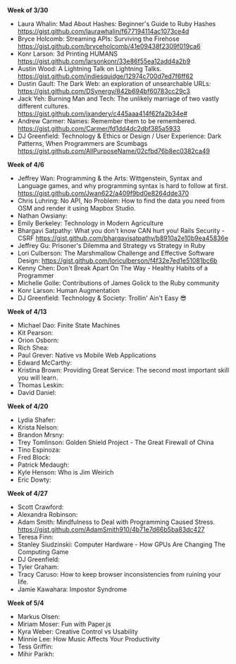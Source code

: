 **Week of 3/30**

* Laura Whalin: Mad About Hashes: Beginner's Guide to Ruby Hashes https://gist.github.com/laurawhalin/f677194114ac1073ce4d
* Bryce Holcomb: Streaming APIs: Surviving the Firehose https://gist.github.com/bryceholcomb/41e09438f2309f019ca6
* Konr Larson: 3d Printing HUMANS https://gist.github.com/larsonkonr/33e86f55ea12add4a2b9
* Austin Wood: A Lightning Talk on Lightning Talks. https://gist.github.com/indiesquidge/12974c700d7ed7f6ff62
* Dustin Gault: The Dark Web: an exploration of unsearchable URLs: https://gist.github.com/DSynergy/842b694bf60783cc29c3
* Jack Yeh: Burning Man and Tech: The unlikely marriage of two vastly different cultures. https://gist.github.com/jxandery/c445aaa414f62fa2b34e#
* Andrew Carmer: Names: Remember them to be remembered. https://gist.github.com/Carmer/fd1dd4dc2dbf385a5933
* DJ Greenfield: Technology & Ethics or Design / User Experience: Dark Patterns, When Programmers are Scumbags https://gist.github.com/AllPurposeName/02cfbd76b8ec0382ca49


**Week of 4/6**

* Jeffrey Wan: Programming & the Arts: Wittgenstein, Syntax and Language games, and why programming syntax is hard to follow at first. https://gist.github.com/Jwan622/a409f9bd0e8264dde370
* Chris Luhring: No API, No Problem: How to find the data you need from OSM and render it using Mapbox Studio. 
* Nathan Owsiany:
* Emily Berkeley: Technology in Modern Agriculture
* Bhargavi Satpathy: What you don't know CAN hurt you! Rails Security - CSRF https://gist.github.com/bhargavisatpathy/b8910a2e10b9ea45836e
* Jeffrey Gu: Prisoner's Dilemma and Strategy vs Strategy in Ruby
* Lori Culberson: The Marshmallow Challenge and Effective Software Design: https://gist.github.com/loriculberson/f4f32e7ed1e51081bc6b
* Kenny Chen: Don't Break Apart On The Way - Healthy Habits of a Programmer
* Michelle Golle: Contributions of James Golick to the Ruby community
* Konr Larson: Human Augmentation 
* DJ Greenfield: Technology & Society: Trollin' Ain't Easy :sunglasses:

**Week of 4/13**

* Michael Dao: Finite State Machines
* Kit Pearson:
* Orion Osborn:
* Rich Shea:
* Paul Grever: Native vs Mobile Web Applications  
* Edward McCarthy:
* Kristina Brown: Providing Great Service: The second most important skill you will learn.
* Thomas Leskin:
* David Daniel:

**Week of 4/20**

* Lydia Shafer:
* Krista Nelson:
* Brandon Mrsny:
* Trey Tomlinson: Golden Shield Project - The Great Firewall of China
* Tino Espinoza:
* Fred Block:
* Patrick Medaugh:
* Kyle Henson: Who is Jim Weirich
* Eric Dowty:

**Week of 4/27**

* Scott Crawford:
* Alexandra Robinson:
* Adam Smith: Mindfulness to Deal with Programming Caused Stress.  https://gist.github.com/AdamSmith910/4b71e7d66b5ba83dc427
* Teresa Finn:
* Stanley Siudzinski: Computer Hardware - How GPUs Are Changing The Computing Game
* DJ Greenfield:
* Tyler Graham:
* Tracy Caruso: How to keep browser inconsistencies from ruining your life.
* Jamie Kawahara: Impostor Syndrome

**Week of 5/4**

* Markus Olsen:
* Miriam Moser: Fun with Paper.js
* Kyra Weber: Creative Control vs Usability
* Minnie Lee: How Music Affects Your Productivity
* Tess Griffin:
* Mihir Parikh:
